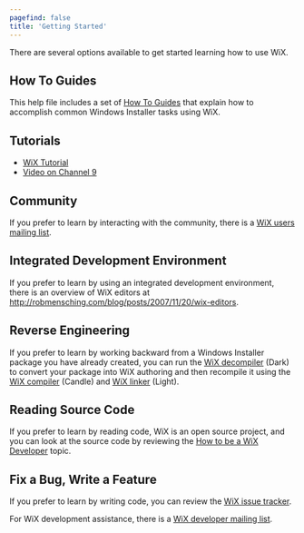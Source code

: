 ```yaml
---
pagefind: false
title: 'Getting Started'
---
```


There are several options available to get started learning how to use WiX.

## How To Guides

This help file includes a set of [How To Guides](../howtos/) that explain how to accomplish common Windows Installer tasks using WiX.

## Tutorials

* <a href="https://www.firegiant.com/wix/tutorial/" target="_blank">WiX Tutorial</a>
* <a href="http://channel9.msdn.com/Blogs/scobleizer/Wix-team-The-most-used-piece-of-software-at-Microsoft-and-its-open-source" target="_blank">Video on Channel 9</a>

## Community

If you prefer to learn by interacting with the community, there is a <a href="/docs/gethelp/#wixusers" target="_blank">WiX users mailing list</a>.

## Integrated Development Environment

If you prefer to learn by using an integrated development environment, there is 
an overview of WiX editors at
<a href="http://robmensching.com/blog/posts/2007/11/20/wix-editors" target="_blank">http://robmensching.com/blog/posts/2007/11/20/wix-editors</a>.

## Reverse Engineering

If you prefer to learn by working backward from a Windows Installer package you have already created, you can run the [WiX decompiler](../overview/alltools/) \(Dark\) to convert your package into WiX authoring and then recompile it using the [WiX compiler](../overview/candle/) \(Candle\) and [WiX linker](../overview/light/) \(Light\).

## Reading Source Code

If you prefer to learn by reading code, WiX is an open source project, and you can look at the source code by reviewing the [How to be a WiX Developer](../wixdev/) topic.

## Fix a Bug, Write a Feature

If you prefer to learn by writing code, you can review the <a href="http://wixtoolset.org/bugs/" target="_blank">WiX issue tracker</a>.

For WiX development assistance, there is a <a href="/docs/gethelp/#wixdevs" target="_blank">WiX developer mailing list</a>.
 
